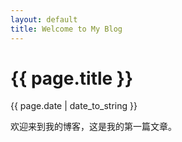 ```yaml
---
layout: default
title: Welcome to My Blog
---
```


{{ page.title }}
================

<p>{{ page.date | date_to_string }}</p>

欢迎来到我的博客，这是我的第一篇文章。
